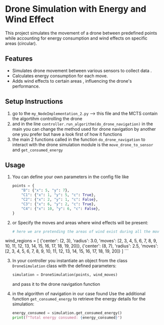 # Drone Simulation with Energy and Wind Effect

This project simulates the movement of a drone between predefined points while accounting for energy consumption and wind effects on specific areas (circular).

## Features
- Simulates drone movement between various sensors to collect data .
- Calculates energy consumption for each move.
- Adds wind effects to certain areas , influencing the drone's performance.

## Setup Instructions
1. go to the `my_NodeImplementation_2.py` --> this file and the MCTS contain the algortihm controlling the drone 
2. and in the line `controller.run_algorithm(do_drone_navigation)` in the main you can change the method used for drone navigation by another one you prefer but have a look first of how it functions
3. the main 2 functions called in the function `do_drone_navigation` to interact with the drone simulation module is the `move_drone_to_sensor` and `get_consumed_energy`

## Usage
1. You can define your own parameters in the config file like 
    ```python
    points = {
        "B": {"x": 5, "y": 7},
        "C1": {"x": 1, "y": 5, "c": True},
        "C2": {"x": 2, "y": 1, "c": False},
        "C3": {"x": 6, "y": 2, "c": True},
        "C4": {"x": 10, "y": 6, "c": False},
    }
    ```

2. or Specify the moves and areas where wind effects will be present:
    ```python
    # here we are pretending the areas of wind exist during all the moves , you can define yours 
wind_regions = [
    {'center': (2, 3), 'radius': 3.0, 'moves': [2, 3, 4, 5, 6, 7, 8, 9, 10, 11, 12, 13, 14, 15, 16, 17, 18, 19, 20]},
    {'center': (8, 7), 'radius': 2.5, 'moves': [2, 3, 4, 5, 6, 7, 8, 9, 10, 11, 12, 13, 14, 15, 16, 17, 18, 19, 20]}
                ]
    ```

3. In your controller you instantiate an object from the class  `DroneSimulation` class with the defined parameters:
    ```python
    simulation = DroneSimulation(points, wind_moves)
    ```
    and pass it to the drone navigation function

4. in the algorithm of navigation in our case found Use the additional function `get_consumed_energy` to retrieve the energy details for the simulation:
    ```python
    energy_consumed = simulation.get_consumed_energy()
    print(f"Total energy consumed: {energy_consumed}")
    ```

